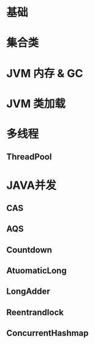 # 基础

# 集合类

# JVM 内存 & GC 

# JVM 类加载

# 多线程
## ThreadPool

# JAVA并发
## CAS
## AQS 
## Countdown
## AtuomaticLong 
## LongAdder
## Reentrandlock
## ConcurrentHashmap
